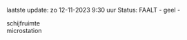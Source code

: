laatste update: 
zo 12-11-2023  9:30   uur 
Status: FAALT - geel - 
<div class="service Y">schijfruimte</div><div class="service Y">microstation</div>
